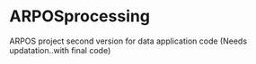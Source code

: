 # ARPOSprocessing
ARPOS project second version for data application code (Needs updatation..with final code)
